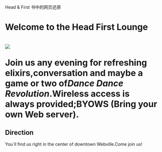 Head & First 书中的网页还原
<html>
	<head>
		<title>Head First Lounge</title>
	</head>
	<body>
		<h1>Welcome to the Head First Lounge<h1>
		<img src="img/drinks.jpg">
		<p>
			Join us any evening for refreshing elixirs,conversation and maybe a game or two of<em>Dance Dance Revolution</em>.Wireless access is always provided;BYOWS (Bring your own Web server).
		</p>
		<h2>Direction</h2>
		<p>
			You`ll find us right in the center of downtown Webville.Come join us!
		</p>
	</body>
</html>
